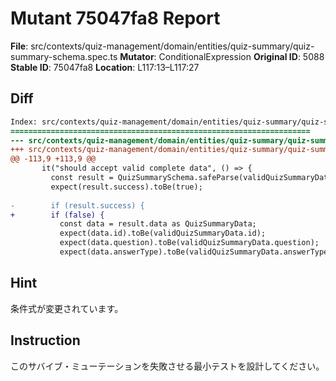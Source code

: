 # Mutant 75047fa8 Report

**File**: src/contexts/quiz-management/domain/entities/quiz-summary/quiz-summary-schema.spec.ts
**Mutator**: ConditionalExpression
**Original ID**: 5088
**Stable ID**: 75047fa8
**Location**: L117:13–L117:27

## Diff

```diff
Index: src/contexts/quiz-management/domain/entities/quiz-summary/quiz-summary-schema.spec.ts
===================================================================
--- src/contexts/quiz-management/domain/entities/quiz-summary/quiz-summary-schema.spec.ts	original
+++ src/contexts/quiz-management/domain/entities/quiz-summary/quiz-summary-schema.spec.ts	mutated #5088
@@ -113,9 +113,9 @@
       it("should accept valid complete data", () => {
         const result = QuizSummarySchema.safeParse(validQuizSummaryData);
         expect(result.success).toBe(true);
 
-        if (result.success) {
+        if (false) {
           const data = result.data as QuizSummaryData;
           expect(data.id).toBe(validQuizSummaryData.id);
           expect(data.question).toBe(validQuizSummaryData.question);
           expect(data.answerType).toBe(validQuizSummaryData.answerType);
```

## Hint

条件式が変更されています。

## Instruction

このサバイブ・ミューテーションを失敗させる最小テストを設計してください。
